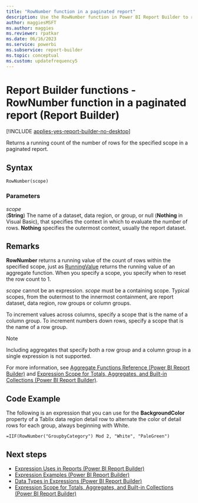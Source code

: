 ```yaml
---
title: "RowNumber function in a paginated report"
description: Use the RowNumber function in Power BI Report Builder to return a running count of the number of rows in a paginated report for the specified scope.
author: maggiesMSFT
ms.author: maggies
ms.reviewer: rpatkar
ms.date: 06/16/2023
ms.service: powerbi
ms.subservice: report-builder
ms.topic: conceptual
ms.custom: updatefrequency5
---
```

# Report Builder functions - RowNumber function in a paginated report (Report Builder)

[!INCLUDE [applies-yes-report-builder-no-desktop](../../includes/applies-yes-report-builder-no-desktop.md)]

  Returns a running count of the number of rows for the specified scope in a paginated report.

## Syntax

```syntaxsql
RowNumber(scope)
```

### Parameters

*scope*  
(**String**) The name of a dataset, data region, or group, or null (**Nothing** in Visual Basic), that specifies the context in which to evaluate the number of rows. **Nothing** specifies the outermost context, usually the report dataset.

## Remarks

**RowNumber** returns a running value of the count of rows within the specified scope, just as [RunningValue](./report-builder-functions-runningvalue-function.md) returns the running value of an aggregate function. When you specify a scope, you specify when to reset the row count to 1.

*scope* cannot be an expression. *scope* must be a containing scope. Typical scopes, from the outermost to the innermost containment, are report dataset, data region, row groups or column groups.

To increment values across columns, specify a scope that is the name of a column group. To increment numbers down rows, specify a scope that is the name of a row group.

> [!NOTE]  
> Including aggregates that specify both a row group and a column group in a single expression is not supported.

For more information, see [Aggregate Functions Reference (Power BI Report Builder)](./report-builder-functions-aggregate-functions-reference.md) and [Expression Scope for Totals, Aggregates, and Built-in Collections (Power BI Report Builder)](./expression-scope-for-totals-aggregates-and-built-in-collections.md).

## Code Example

The following is an expression that you can use for the **BackgroundColor** property of a Tablix data region detail row to alternate the color of detail rows for each group, always beginning with White.

```
=IIF(RowNumber("GroupbyCategory") Mod 2, "White", "PaleGreen")
```

## Next steps

- [Expression Uses in Reports (Power BI Report Builder)](./expression-uses-reports-report-builder.md)
- [Expression Examples (Power BI Report Builder)](./report-builder-expression-examples.md)
- [Data Types in Expressions (Power BI Report Builder)](./data-types-expressions-report-builder.md)
- [Expression Scope for Totals, Aggregates, and Built-in Collections (Power BI Report Builder)](./expression-scope-for-totals-aggregates-and-built-in-collections.md)

